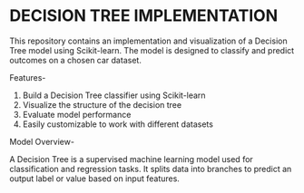 # DECISION TREE IMPLEMENTATION
This repository contains an implementation and visualization of a Decision Tree model using Scikit-learn. The model is designed to classify and predict outcomes on a chosen car dataset.

Features-

1. Build a Decision Tree classifier using Scikit-learn
2. Visualize the structure of the decision tree
3. Evaluate model performance
4. Easily customizable to work with different datasets
   
Model Overview-

A Decision Tree is a supervised machine learning model used for classification and regression tasks. It splits data into branches to predict an output label or value based on input features.
